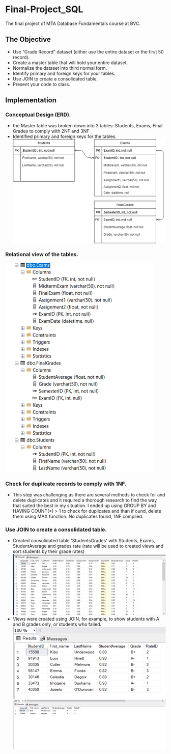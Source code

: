 # Final-Project_SQL
The final project of MTA Database Fundamentals course at BVC. 
## The Objective
*	Use “Grade Record” dataset (either use the entire dataset or the first 50 record).
*	Create a master table that will hold your entire dataset.
*	Normalize the dataset into third normal form.
*	Identify primary and foreign keys for your tables.
*	Use JOIN to create a consolidated table.
*	Present your code to class.
## Implementation
### Conceptual Design (ERD). 
* the Master table was broken down into 3 tables: Students, Exams, Final Grades to comply with 2NF and 3NF
* Identified primary and foreign keys for the tables.
![](img/ERD.png)

### Relational view of the tables. 
![](img/relational.png)

### Check for duplicate records to comply with 1NF. 
* This step was challenging as there are several methods to check for and delete duplicates and it required a thorough research to find the way that suited the best in my situation. I ended up using GROUP BY and HAVING COUNT(*) > 1 to check for duplicates and than if ound, delete them using MAX function. No duplicates found, 1NF complied.
### Use JOIN to create a consolidated table.
* Created consolidated table 'StudentsGrades' with Students, Exams, StudentAverage and grades rate (rate will be used to created views and sort students by their grade rates)
![](img/consolTable.png)
* Views were created using JOIN, for example, to show students with A and B grades only, or students who failed.
![](img/studentAB.png)
![](img/studentF.png)

